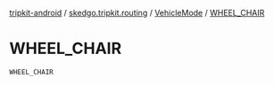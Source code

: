 [tripkit-android](../../index.md) / [skedgo.tripkit.routing](../index.md) / [VehicleMode](index.md) / [WHEEL_CHAIR](./-w-h-e-e-l_-c-h-a-i-r.md)

# WHEEL_CHAIR

`WHEEL_CHAIR`